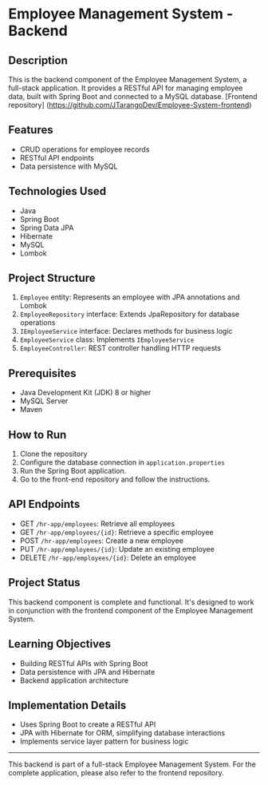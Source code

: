 # Employee Management System - Backend

## Description

This is the backend component of the Employee Management System, a full-stack application. It provides a RESTful API for managing employee data, built with Spring Boot and connected to a MySQL database.
[Frontend repository] (https://github.com/JTarangoDev/Employee-System-frontend)

## Features

- CRUD operations for employee records
- RESTful API endpoints
- Data persistence with MySQL

## Technologies Used

- Java
- Spring Boot
- Spring Data JPA
- Hibernate
- MySQL
- Lombok

## Project Structure

1. `Employee` entity: Represents an employee with JPA annotations and Lombok
2. `EmployeeRepository` interface: Extends JpaRepository for database operations
3. `IEmployeeService` interface: Declares methods for business logic
4. `EmployeeService` class: Implements `IEmployeeService`
5. `EmployeeController`: REST controller handling HTTP requests

## Prerequisites

- Java Development Kit (JDK) 8 or higher
- MySQL Server
- Maven

## How to Run

1. Clone the repository
2. Configure the database connection in `application.properties`
3. Run the Spring Boot application.
4. Go to the front-end repository and follow the instructions.

## API Endpoints

- GET `/hr-app/employees`: Retrieve all employees
- GET `/hr-app/employees/{id}`: Retrieve a specific employee
- POST `/hr-app/employees`: Create a new employee
- PUT `/hr-app/employees/{id}`: Update an existing employee
- DELETE `/hr-app/employees/{id}`: Delete an employee

## Project Status

This backend component is complete and functional. It's designed to work in conjunction with the frontend component of the Employee Management System.

## Learning Objectives

- Building RESTful APIs with Spring Boot
- Data persistence with JPA and Hibernate
- Backend application architecture

## Implementation Details

- Uses Spring Boot to create a RESTful API
- JPA with Hibernate for ORM, simplifying database interactions
- Implements service layer pattern for business logic

---

This backend is part of a full-stack Employee Management System. For the complete application, please also refer to the frontend repository.
